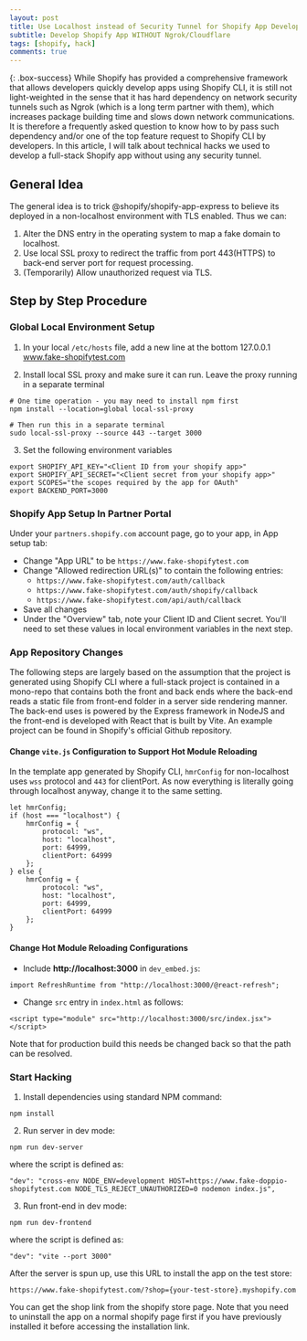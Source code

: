 ```yaml
---
layout: post
title: Use Localhost instead of Security Tunnel for Shopify App Development Testing
subtitle: Develop Shopify App WITHOUT Ngrok/Cloudflare
tags: [shopify, hack]
comments: true
---
```


{: .box-success}
While Shopify has provided a comprehensive framework that allows developers quickly develop apps using Shopify CLI, it is still not light-weighted in the sense that it has hard dependency on network security tunnels such as Ngrok (which is a long term partner with them), which increases package building time and slows down network communications. It is therefore a frequently asked question to know how to by pass such dependency and/or one of the top feature request to Shopify CLI by developers. In this article, I will talk about technical hacks we used to develop a full-stack Shopify app without using any security tunnel. 

## General Idea
The general idea is to trick @shopify/shopify-app-express to believe its deployed in a non-localhost environment with TLS enabled. Thus we can:

1. Alter the DNS entry in the operating system to map a fake domain to localhost.
2. Use local SSL proxy to redirect the traffic from port 443(HTTPS) to back-end server port for request processing.
3. (Temporarily) Allow unauthorized request via TLS. 


## Step by Step Procedure

### Global Local Environment Setup

1. In your local `/etc/hosts` file, add a new line at the bottom
        127.0.0.1 www.fake-shopifytest.com
       
2. Install local SSL proxy and make sure it can run. Leave the proxy running in a separate terminal

```
# One time operation - you may need to install npm first
npm install --location=global local-ssl-proxy 

# Then run this in a separate terminal
sudo local-ssl-proxy --source 443 --target 3000
```

3. Set the following environment variables

```
export SHOPIFY_API_KEY="<Client ID from your shopify app>"
export SHOPIFY_API_SECRET="<Client secret from your shopify app>"
export SCOPES="the scopes required by the app for OAuth"
export BACKEND_PORT=3000
```

### Shopify App Setup In Partner Portal

Under your `partners.shopify.com` account page, go to your app, in App setup tab:

- Change "App URL" to be `https://www.fake-shopifytest.com`
- Change "Allowed redirection URL(s)" to contain the following entries:
  - `https://www.fake-shopifytest.com/auth/callback`
  - `https://www.fake-shopifytest.com/auth/shopify/callback`
  - `https://www.fake-shopifytest.com/api/auth/callback`
- Save all changes
- Under the "Overview" tab, note your Client ID and Client secret. You'll need to set these values in local environment variables in the next step.

### App Repository Changes

The following steps are largely based on the assumption that the project is generated using Shopify CLI where a full-stack project is contained in a mono-repo that contains both the front and back ends where the back-end reads a static file from front-end folder in a server side rendering manner. The back-end uses is powered by the Express framework in NodeJS and the front-end is developed with React that is built by Vite. An example project can be found in Shopify's official Github repository.

#### Change `vite.js` Configuration to Support Hot Module Reloading
In the template app generated by Shopify CLI, `hmrConfig` for non-localhost uses `wss` protocol and `443` for clientPort. As now everything is literally going through localhost anyway, change it to the same setting.

```
let hmrConfig;
if (host === "localhost") {
    hmrConfig = {
        protocol: "ws",
        host: "localhost",
        port: 64999,
        clientPort: 64999
    };
} else {
    hmrConfig = {
        protocol: "ws",
        host: "localhost",
        port: 64999,
        clientPort: 64999
    };
}
```

#### Change Hot Module Reloading Configurations 

- Include **http://localhost:3000** in `dev_embed.js`:

```
import RefreshRuntime from "http://localhost:3000/@react-refresh";
```

- Change `src` entry in `index.html` as follows:

```
<script type="module" src="http://localhost:3000/src/index.jsx"></script>
```

Note that for production build this needs be changed back so that the path can be resolved.

### Start Hacking

1. Install dependencies using standard NPM command:

```
npm install
```

2. Run server in dev mode:

```
npm run dev-server
```

where the script is defined as:

```
"dev": "cross-env NODE_ENV=development HOST=https://www.fake-doppio-shopifytest.com NODE_TLS_REJECT_UNAUTHORIZED=0 nodemon index.js",
```


3. Run front-end in dev mode:

```
npm run dev-frontend
```

where the script is defined as:

```
"dev": "vite --port 3000"
```

After the server is spun up, use this URL to install the app on the test store:

```
https://www.fake-shopifytest.com/?shop={your-test-store}.myshopify.com
```

You can get the shop link from the shopify store page.
Note that you need to uninstall the app on a normal shopify page first if you have previously installed it
before accessing the installation link.

